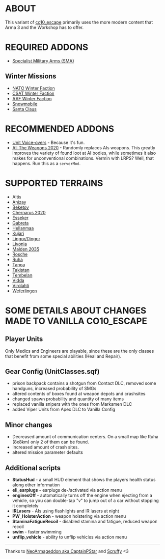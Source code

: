 # ABOUT

This variant of [co10_escape](https://github.com/NeoArmageddon/co10_Escape) primarily uses the more modern content that Arma 3 and the Workshop has to offer.


# REQUIRED ADDONS

* [Specialist Military Arms (SMA)](https://steamcommunity.com/sharedfiles/filedetails/?id=699630614)

## Winter Missions

* [NATO Winter Faction](https://steamcommunity.com/sharedfiles/filedetails/?id=2315104187)
* [CSAT Winter Faction](https://steamcommunity.com/sharedfiles/filedetails/?id=2361001257)
* [AAF Winter Faction](https://steamcommunity.com/sharedfiles/filedetails/?id=2398904634)
* [Snowmobile](https://steamcommunity.com/sharedfiles/filedetails/?id=2329040153)
* [Santa Claus](https://steamcommunity.com/sharedfiles/filedetails/?id=567871211)


# RECOMMENDED ADDONS

* [Unit Voice-overs](https://steamcommunity.com/sharedfiles/filedetails/?id=1868302880) - Because it's fun.
* [All The Weapons 2020](https://forums.bohemia.net/forums/topic/178831-all-the-weapons/?do=findComment&comment=3403630) - Randomly replaces AIs weapons. This greatly improves the variety of found loot at AI bodies, while sometimes it also makes for unconventional combinations. Vermin with LRPS? Well, that happens. Run this as a `serverMod`.


# SUPPORTED TERRAINS

* Altis
* [Anizay](https://steamcommunity.com/sharedfiles/filedetails/?id=1537973181)
* [Beketov](https://steamcommunity.com/sharedfiles/filedetails/?id=743968516)
* [Chernarus 2020](https://steamcommunity.com/sharedfiles/filedetails/?id=1981964169)
* [Esseker](https://steamcommunity.com/sharedfiles/filedetails/?id=498101407)
* [Gabreta](https://steamcommunity.com/sharedfiles/filedetails/?id=2503886780)
* [Hellanmaa](https://steamcommunity.com/sharedfiles/filedetails/?id=1291778160)
* [Kujari](https://steamcommunity.com/sharedfiles/filedetails/?id=1726494027)
* [Lingor/Dingor](https://steamcommunity.com/sharedfiles/filedetails/?id=718649903)
* [Livonia](https://store.steampowered.com/app/1021790/Arma_3_Contact/)
* [Malden 2035](https://store.steampowered.com/app/639600/Arma_3_Malden/)
* [Rosche](https://steamcommunity.com/sharedfiles/filedetails/?id=1527410521)
* [Ruha](https://steamcommunity.com/sharedfiles/filedetails/?id=1368857262)
* [Tanoa](https://store.steampowered.com/app/395180/Arma_3_Apex/)
* [Takistan](https://steamcommunity.com/sharedfiles/filedetails/?id=583544987)
* [Tembelan](https://steamcommunity.com/sharedfiles/filedetails/?id=1252091296)
* [Vidda](https://steamcommunity.com/sharedfiles/filedetails/?id=1282716647)
* [Virolahti](https://steamcommunity.com/sharedfiles/filedetails/?id=1926513010)
* [Weferlingen](https://steamcommunity.com/sharedfiles/filedetails/?id=1776428269)


# SOME DETAILS ABOUT CHANGES MADE TO VANILLA CO10_ESCAPE

## Player Units
Only Medics and Engineers are playable, since these are the only classes that benefit from some special abilities (Heal and Repair).

## Gear Config (UnitClasses.sqf)
* prison backpack contains a shotgun from Contact DLC, removed some handguns, increased probability of SMGs
* altered contents of boxes found at weapon depots and crashsites
* changed spawn probability and quantity of many items
* replaced vanilla snipers with the ones from Marksmen DLC
* added Viper Units from Apex DLC to Vanilla Config

## Minor changes
* Decreased amount of communication centers. On a small map like Ruha (8x8km) only 2 of them can be found.
* Increased amount of crash sites.
* altered mission parameter defaults


## Additional scripts

* **StatusHud** - a small HUD element that shows the players health status along other information
* **eli_earplugs** - earplugs de-/activated via action menu
* **enginesOff** - automatically turns off the engine when ejecting from a vehicle, so you can double-tap "v" to jump out of a car without stopping it completely
* **IRLasers** - AIs using flashlights and IR lasers at night
* **PW_HolsterAction** - weapon holstering via action menu
* **StaminaFatigueRecoil** - disabled stamina and fatigue, reduced weapon recoil
* **swim** - faster swimming
* **unflip_vehicle** - ability to unflip vehicles via action menu


---

Thanks to [NeoArmageddon aka CaptainPStar](https://github.com/CaptainPStar) and [Scruffy](https://github.com/ScruffyAT) <3